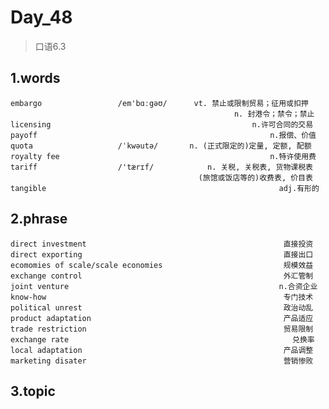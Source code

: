# Day_48
> 口语6.3
## 1.words
    embargo                 /em'bɑːgəʊ/      vt. 禁止或限制贸易；征用或扣押
                                                      n. 封港令；禁令；禁止
    licensing                                             n.许可合同的交易
    payoff                                                    n.报偿、价值
    quota                   /ˈkwəutə/       n. (正式限定的)定量, 定额, 配额
    royalty fee                                               n.特许使用费
    tariff                  /'tærɪf/            n. 关税, 关税表, 货物课税表
                                              (旅馆或饭店等的)收费表, 价目表
    tangible                                                    adj.有形的
    
## 2.phrase
    direct investment                                            直接投资
    direct exporting                                             直接出口
    ecomomies of scale/scale economies                           规模效益
    exchange control                                             外汇管制
    joint venture                                               n.合资企业
    know-how                                                     专门技术
    political unrest                                             政治动乱
    product adaptation                                           产品适应
    trade restriction                                            贸易限制
    exchange rate                                                  兑换率
    local adaptation                                             产品调整
    marketing disater                                            营销惨败
    
    



## 3.topic







